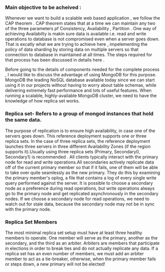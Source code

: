 ### Main objective to be acheived :
Whenever we want to build a scalable web based application , we follow the CAP theorem . CAP theorem states that at a time we can maintain
any two of the three parameters pf Consistency, Availability , Partition . One way of achieving Availabilty is makin sure data is available 
i.e. read and write operations to database is not compromised even when a server goes down. 
That is excatly what we are trying to achieve here , impelementing the policy of data sharding by storing data on multiple servers so that 
connection to database in maintained at all times. The steps required for that process has been discussed in details here . 

Before going to the details  of components needed for the complete process , I would like to discuss the advantage of using MongoDB for 
this purpose.  
MongoDB the leading NoSQL database available today since we can start using it in our projects without having to worry about table schemas, 
while delivering extremely fast performance and lots of useful features.  When running a scalable, highly-available MongoDB cluster, 
we need to have the knowledge of how replica set works. 
### Replica set-  Refers to a group of mongod instances that hold the same data. 
The purpose of replication is to ensure high availability, in case one of the servers goes down. This reference deployment supports one or 
three replica sets. In the case of three replica sets, the reference deployment launches three servers in three different Availability Zones 
(if the region supports it).Usually using three replica sets (Primary, Secondary0, Secondary1) is recommended . All clients typically 
interact with the primary node for read and write operations.All secondaries actively replicate data off of the current primary member so 
that if it fails, one of them will be able to take over quite seamlessly as the new primary. They do this by examining the primary member's
oplog, a file that contains a log of every single write query performed against the server. It is possible to choose a secondary node as a
preference during read operations, but write operations always go to the primary node and get replicated asynchronously in the secondary 
nodes. If we choose a secondary node for read operations, we need to watch out for stale data, because the secondary node may not be in 
sync with the primary node.

### Replica Set Members
The most minimal replica set setup must have at least three healthy members to operate. One member will serve as the primary, another as 
the secondary, and the third as an arbiter.
Arbiters are members that participate in elections in order to break ties and do not actually replicate any data. If a replica set has an 
even number of members, we must add an arbiter member to act as a tie-breaker, otherwise, when the primary member fails or steps down, 
a new primary will not be elected!
